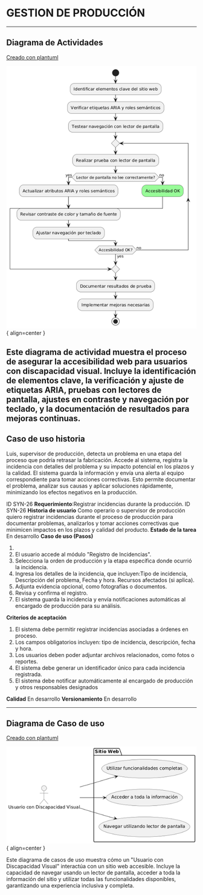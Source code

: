 # GESTION DE PRODUCCIÓN

------

## Diagrama de Actividades
[Creado con plantuml](https://plantuml.com/es/)

![Image title](./assets/images/macp-17.png){ align=center }

Este diagrama de actividad muestra el proceso de asegurar la accesibilidad web para usuarios con discapacidad visual. Incluye la identificación de elementos clave, la verificación y ajuste de etiquetas ARIA, pruebas con lectores de pantalla, ajustes en contraste y navegación por teclado, y la documentación de resultados para mejoras continuas.
---
###

## Caso de uso historia 
Luis, supervisor de producción, detecta un problema en una etapa del proceso que podría retrasar la fabricación. Accede al sistema, registra la incidencia con detalles del problema y su impacto potencial en los plazos y la calidad. El sistema guarda la información y envía una alerta al equipo correspondiente para tomar acciones correctivas. Esto permite documentar el problema, analizar sus causas y aplicar soluciones rápidamente, minimizando los efectos negativos en la producción.

  <tr class="idtext principal">
    <td>ID SYN-26</td>
  </tr>
  <tr class="single text">
    <td><strong>Requerimiento</strong>:Registrar incidencias durante la producción. ID SYN-26</td>
  </tr>
  <tr class="single gray">
    <td><strong>Historia de usuario</strong></td>
  </tr>
  <tr class="single text">
    <td>Como operario o supervisor de producción quiero registrar incidencias durante el proceso de producción para documentar problemas, analizarlos y tomar acciones correctivas que minimicen impactos en los plazos y calidad del producto.
</td>
  </tr>
  <tr class="duo">
    <th class="gray"><strong>Estado de la tarea</strong></th>
    <th>En desarrollo</th>
  </tr>
  <tr class="single gray">
    <td><strong>Caso de uso (Pasos)</strong></td>
  </tr>
  <tr class="single text">
    <td>
        <ol>
            <li>
             <li>El usuario accede al módulo "Registro de Incidencias".</li>
            <li>Selecciona la orden de producción y la etapa específica donde ocurrió la incidencia.</li>
            <li>Ingresa los detalles de la incidencia, que incluyen:Tipo de incidencia, Descripción del problema, Fecha y hora. Recursos afectados (si aplica).</li>
            <li>Adjunta evidencia opcional, como fotografías o documentos.</li>
            <li>Revisa y confirma el registro.</li>
            <li>El sistema guarda la incidencia y envía notificaciones automáticas al encargado de producción para su análisis.</li>
        </ol>
    </td>
  </tr>
  <tr class="single gray">
    <td><strong>Criterios de aceptación</strong></td>
  </tr>
  <tr class="single text">
    <td>
        <ol>
              <li>El sistema debe permitir registrar incidencias asociadas a órdenes en proceso.</li>
              <li>Los campos obligatorios incluyen: tipo de incidencia, descripción, fecha y hora.</li>
              <li>Los usuarios deben poder adjuntar archivos relacionados, como fotos o reportes.</li>
              <li>El sistema debe generar un identificador único para cada incidencia registrada.</li>
              <li>El sistema debe notificar automáticamente al encargado de producción y otros responsables designados</li>
            </ol>
 <tr class="duo">
    <th class="gray"><strong>Calidad</strong></th>
    <th>En desarrollo</th>
  </tr>
  <tr class="duo">
    <th class="gray"><strong>Versionamiento</strong></th>
    <th>En desarrollo</th>
  </tr>
</table>



---
## Diagrama de Caso de uso
[Creado con plantuml](https://plantuml.com/es/)

![Image title](./assets/images/DIAGRAMAS%20DE%20CASO%20DE%20USO/CASO17.png){ align=center }

Este diagrama de casos de uso muestra cómo un "Usuario con Discapacidad Visual" interactúa con un sitio web accesible. Incluye la capacidad de navegar usando un lector de pantalla, acceder a toda la información del sitio y utilizar todas las funcionalidades disponibles, garantizando una experiencia inclusiva y completa.
 